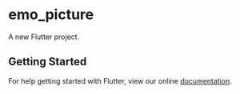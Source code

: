 # emo_picture

A new Flutter project.

## Getting Started

For help getting started with Flutter, view our online
[documentation](https://flutter.io/).
